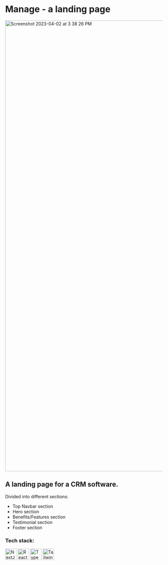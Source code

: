 # Manage - a landing page


<img width="1439" alt="Screenshot 2023-04-02 at 3 38 26 PM" src="https://user-images.githubusercontent.com/48400770/229346516-84af0f2a-0cb1-488b-8882-32a069e55e5c.png">


## A landing page for a CRM software. 
Divided into different sections: 
- Top Navbar section
- Hero section
- Benefits/Features section
- Testimonial section
- Footer section

### Tech stack:
<p>
<a href="https://nextjs.org/docs" target="_blank" rel="noreferrer"><img src="https://raw.githubusercontent.com/danielcranney/readme-generator/main/public/icons/skills/nextjs-colored-dark.svg" width="36" height="36" alt="NextJs" /></a>
<a href="https://reactjs.org/" target="_blank" rel="noreferrer"><img src="https://raw.githubusercontent.com/danielcranney/readme-generator/main/public/icons/skills/react-colored.svg" width="36" height="36" alt="React" /></a>
<a href="https://www.typescriptlang.org/" target="_blank" rel="noreferrer"><img src="https://raw.githubusercontent.com/danielcranney/readme-generator/main/public/icons/skills/typescript-colored.svg" width="36" height="36" alt="TypeScript" /></a>
<a href="https://tailwindcss.com/" target="_blank" rel="noreferrer"><img src="https://raw.githubusercontent.com/danielcranney/readme-generator/main/public/icons/skills/tailwindcss-colored.svg" width="36" height="36" alt="TailwindCSS" /></a>
</p>
